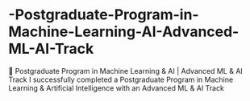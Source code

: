 # -Postgraduate-Program-in-Machine-Learning-AI-Advanced-ML-AI-Track
🚀 Postgraduate Program in Machine Learning &amp; AI | Advanced ML &amp; AI Track I successfully completed a Postgraduate Program in Machine Learning &amp; Artificial Intelligence with an Advanced ML &amp; AI Track
